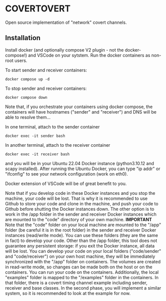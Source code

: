 # COVERTOVERT
Open source implementation of "network" covert channels.

## Installation

Install docker (and optionally compose V2 plugin - not the docker-compose!) and VSCode on your sytstem. Run the docker containers as non-root users.

To start sender and receiver containers:
```
docker compose up -d
```

To stop sender and receiver containers:
```
docker compose down
```

Note that, if you orchestrate your containers using docker compose, the containers will have hostnames ("sender" and "receiver") and DNS will be able to resolve them...

In one terminal, attach to the sender container
```
docker exec -it sender bash
```
In another terminal, attach to the receiver container
```
docker exec -it receiver bash
```

and you will be in your Ubuntu 22.04 Docker instance (python3.10.12 and scapy installed). After running the Ubuntu Docker, you can type "ip addr" or "ifconfig" to see your network configuration (work on eth0).

Docker extension of VSCode will be of great benefit to you.

Note that if you develop code in these Docker instances and you stop the machine, your code will be lost. That is why it is recommended to use Github to store your code and clone in the machine, and push your code to Github before shutting the Docker instances down. The other option is to work in the /app folder in the sender and receiver Docker instances which are mounted to the "code" directory of your own machine.
**IMPORTANT** Note that the "code" folder on your local machine are mounted to the "/app" folder (be careful it is in the root folder) in the sender and receiver Docker instances (read/write mode). You can use these folders (they are the same in fact) to develop your code. Other than the /app folder, this tool does not guarantee any persistent storage: if you exit the Docker instance, all data will be lost.
You can develop your code on your local folders ("code/sender" and "code/receiver") on your own host machine, they will be immediately synchronized with the "/app" folder on containers. The volumes are created in read-write mode, so changes can be made both on the host or on the containers. You can run your code on the containers.
Additionally, the local "examples" folder is mapped to the "/examples" folder in the containers. In that folder, there is a covert timing channel example including sender, receiver and base classes. In the second phase, you will implement a similar system, so it is recommended to look at the example for now.
